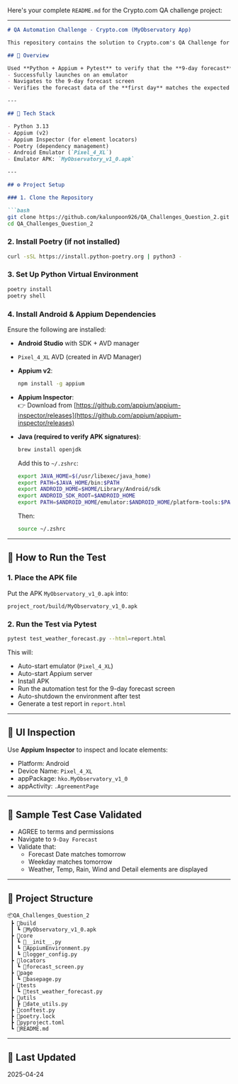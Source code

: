 Here's your complete `README.md` for the Crypto.com QA challenge project:

---

```markdown
# QA Automation Challenge - Crypto.com (MyObservatory App)

This repository contains the solution to Crypto.com's QA Challenge for automating the verification of the weather forecast in the **MyObservatory** mobile app by the Hong Kong Observatory.

## 📱 Overview

Used **Python + Appium + Pytest** to verify that the **9-day forecast** screen in the MyObservatory app:
- Successfully launches on an emulator
- Navigates to the 9-day forecast screen
- Verifies the forecast data of the **first day** matches the expected date and weekday

---

## 🧰 Tech Stack

- Python 3.13
- Appium (v2)
- Appium Inspector (for element locators)
- Poetry (dependency management)
- Android Emulator (`Pixel_4_XL`)
- Emulator APK: `MyObservatory_v1_0.apk`

---

## ⚙️ Project Setup

### 1. Clone the Repository

```bash
git clone https://github.com/kalunpoon926/QA_Challenges_Question_2.git
cd QA_Challenges_Question_2
```

### 2. Install Poetry (if not installed)

```bash
curl -sSL https://install.python-poetry.org | python3 -
```

### 3. Set Up Python Virtual Environment

```bash
poetry install
poetry shell
```

### 4. Install Android & Appium Dependencies

Ensure the following are installed:

- **Android Studio** with SDK + AVD manager
- `Pixel_4_XL` AVD (created in AVD Manager)
- **Appium v2**:
  ```bash
  npm install -g appium
  ```

- **Appium Inspector**:  
  👉 Download from [https://github.com/appium/appium-inspector/releases](https://github.com/appium/appium-inspector/releases)

- **Java (required to verify APK signatures)**:
  ```bash
  brew install openjdk
  ```

  Add this to `~/.zshrc`:

  ```bash
  export JAVA_HOME=$(/usr/libexec/java_home)
  export PATH=$JAVA_HOME/bin:$PATH
  export ANDROID_HOME=$HOME/Library/Android/sdk
  export ANDROID_SDK_ROOT=$ANDROID_HOME
  export PATH=$ANDROID_HOME/emulator:$ANDROID_HOME/platform-tools:$PATH
  ```

  Then:

  ```bash
  source ~/.zshrc
  ```

---

## 🚀 How to Run the Test

### 1. Place the APK file

Put the APK `MyObservatory_v1_0.apk` into:

```
project_root/build/MyObservatory_v1_0.apk
```

### 2. Run the Test via Pytest

```bash
pytest test_weather_forecast.py --html=report.html
```

This will:
- Auto-start emulator (`Pixel_4_XL`)
- Auto-start Appium server
- Install APK
- Run the automation test for the 9-day forecast screen
- Auto-shutdown the environment after test
- Generate a test report in `report.html`
---

## 📸 UI Inspection

Use **Appium Inspector** to inspect and locate elements:
- Platform: Android
- Device Name: ``Pixel_4_XL``
- appPackage: `hko.MyObservatory_v1_0`
- appActivity: `.AgreementPage`

---

## 🧪 Sample Test Case Validated

- AGREE to terms and permissions
- Navigate to `9-Day Forecast`
- Validate that:
  - Forecast Date matches tomorrow
  - Weekday matches tomorrow
  - Weather, Temp, Rain, Wind and Detail elements are displayed

---

## 📁 Project Structure

```
📦QA_Challenges_Question_2
 ┣ 📂build
 ┃ ┗ 📄MyObservatory_v1_0.apk
 ┣ 📂core
 ┃ ┗ 📄__init__.py
 ┃ ┗ 📄AppiumEnvironment.py
 ┃ ┗ 📄logger_config.py
 ┣ 📂locators
 ┃ ┗ 📄forecast_screen.py
 ┣ 📂page
 ┃ ┗ 📄basepage.py
 ┣ 📂tests
 ┃ ┗ 📄test_weather_forecast.py
 ┣ 📂utils
 ┃ ┣ 📄date_utils.py
 ┣ 📄conftest.py
 ┣ 📄poetry.lock
 ┣ 📄pyproject.toml
 ┗ 📄README.md
```

---

## 🏁 Last Updated
2025-04-24